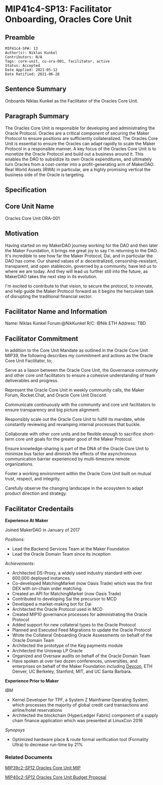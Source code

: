 # MIP41c4-SP13: Facilitator Onboarding, Oracles Core Unit

## Preamble

```
MIP41c4-SP#: 13
Author(s): Niklas Kunkel
Contributors: N/A
Tags: core-unit, cu-ora-001, facilitator, active
Status: Accepted
Date Applied: 2021-05-12
Date Ratified: 2021-06-28
```

## Sentence Summary

Onboards Niklas Kunkel as the Facilitator of the Oracles Core Unit.

## Paragraph Summary

The Oracles Core Unit is responsible for developing and administrating the Oracle Protocol. Oracles are a critical component of securing the Maker Protocol to ensure positions are sufficiently collateralized. The Oracles Core Unit is essential to ensure the Oracles can adapt rapidly to scale the Maker Protocol in a responsible manner. A key focus of the Oracles Core Unit is to monetize the Oracle Protocol and build out a business around it. This enables the DAO to subsidize its own Oracle expenditures, and ultimately turn Oracles from a cost-center into a profit-generating arm of MakerDAO. Real World Assets (RWA) in particular, are a highly promising vertical the business side of the Oracle is targeting. 

## Specification

## Core Unit Name

Oracles Core Unit
ORA-001

## Motivation

Having started on my MakerDAO journey working for the DAO and then later the Maker Foundation, it brings me great joy to say I'm returning to the DAO. It's incredible to see how far the Maker Protocol, Dai, and in particular the DAO has come. Our shared values of a: decentralized, censorship-resistant, transparent, and open stablecoin, governed by a community, have led us to where we are today. And they will lead us further still into the future, as MakerDAO takes the next step in its evolution.

I'm excited to contribute to that vision, to secure the protocol, to innovate, and help guide the Maker Protocol forward as it begins the herculean task of disrupting the traditional financial sector.

## Facilitator Name and Information

Name: Niklas Kunkel
Forum:@NikKunkel
R/C: @Nik
ETH Address: TBD

## Facilitator Commitment

In addition to the Core Unit Mandate as outlined in the Oracle Core Unit MIP39, the following describes my commitment and actions as the Oracle Core Unit Facilitator, to;

Serve as a liason between the Oracle Core Unit, the Governance community and other core unit facilitators to ensure a cohesive understanding of team deliverables and progress.

Represent the Oracle Core Unit in weekly community calls, the Maker Forum, Rocket.Chat, and Oracle Core Unit Discord.

Communicate continuously with the community and core unit facilitators to ensure transparency and big picture alignment.

Responsibly scale out the Oracle Core Unit to fulfill its mandate, while constantly reviewing and revamping internal processes that buckle.

Collaborate with other core units and be flexible enough to sacrifice short-term core unit goals for the greater good of the Maker Protocol.

Ensure knowledge-sharing is part of the DNA of the Oracle Core Unit to minimize bus factor and diminish the effects of the asynchronous communication barrier experienced by multi-timezone remote organizations.

Foster a working environment within the Oracle Core Unit built on mutual trust, respect, and integrity.

Carefully observe the changing landscape in the ecosystem to adapt product direction and strategy.

## Facilitator Credentails

**Experience At Maker**

Joined MakerDAO in January of 2017

*Positions:*
* Lead the Backend Services Team at the Maker Foundation
* Lead the Oracle Domain Team since its inception

*Achievements:*
* Architected DS-Proxy, a widely used industry standard with over 600,000 deployed instances.
* Co-developed MatchingMarket (now Oasis Trade) which was the first DEX with on-chain order matching.
* Created an API for MatchingMarket (now Oasis Trade)
* Contributed to developing Sai the precursor to MCD
* Developed a market-making bot for Dai
* Architected the Oracle Protocol used in MCD
* Created MIP10 governance processes for administrating the Oracle Protocol
* Added support for new collateral types to the Oracle Protocol
* Planned and Executed Feed Migrations to update the Oracle Protocol
* Wrote the Collateral Onboarding Oracle Assessments on behalf of the Oracle Domain Team
* Architected the prototype of the Keg payments module
* Architected the Uniswap LP Oracle
* Organized and Oversaw audits on behalf of the Oracle Domain Team
* Have spoken at over two dozen conferences, universities, and enterprises on behalf of the Maker Foundation including [Devcon](https://www.youtube.com/watch?v=a38EiugxBdg), ETH Denver, UC Berkeley, Stanford, MIT, and UC Santa Barbara.

**Experience Prior to Maker**

*IBM*
* Kernel Developer for TPF, a System Z Mainframe Operating System, which processes the majority of global credit card transactions and airline/hotel reservations
* Architected the blockchain (HyperLedger Fabric) component of a supply chain finance application which was presented at LinuxCon 2016

*Synopsys*

* Optimized hardware place & route formal verification tool (Formality Ultra) to decrease run-time by 21%

### Related Documents

[MIP39c2-SP12 Oracles Core Unit MIP](https://forum.makerdao.com/t/mip39c2-sp12-adding-oracles-core-unit/8048)

[MIP40c2-SP12 Oracles Core Unit Budget Proposal](https://forum.makerdao.com/t/mip40c3-sp15-modify-oracles-core-unit-budget/8047)
